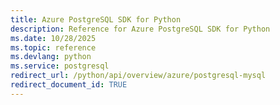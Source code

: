 ```yaml
---
title: Azure PostgreSQL SDK for Python
description: Reference for Azure PostgreSQL SDK for Python
ms.date: 10/28/2025
ms.topic: reference
ms.devlang: python
ms.service: postgresql
redirect_url: /python/api/overview/azure/postgresql-mysql
redirect_document_id: TRUE
---
```

